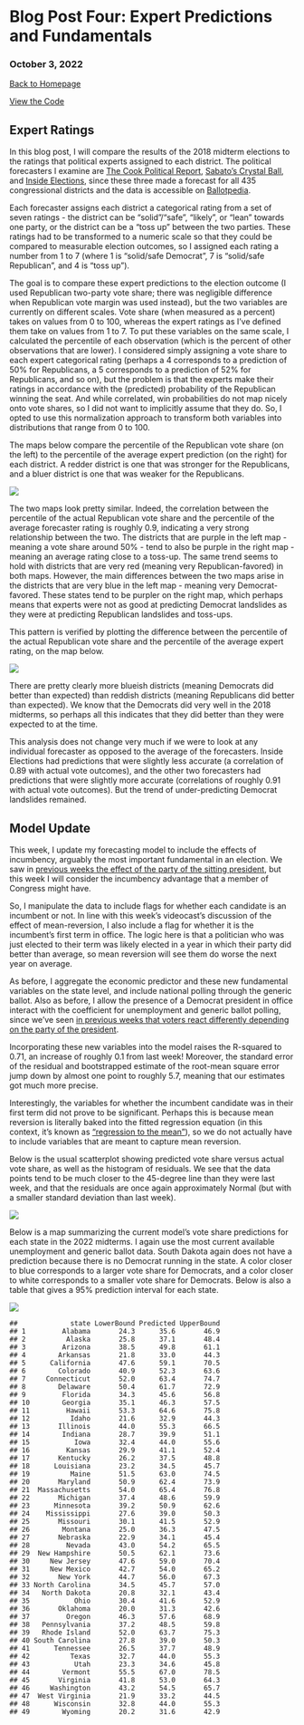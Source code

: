 # Blog Post Four: Expert Predictions and Fundamentals

### October 3, 2022

[Back to Homepage](../../README.md)

[View the
Code](https://github.com/jrdelgado2018/GOV1347/blob/master/blogs/blog4/Blog%20Four.Rmd)

## Expert Ratings

In this blog post, I will compare the results of the 2018 midterm
elections to the ratings that political experts assigned to each
district. The political forecasters I examine are [The Cook Political
Report](https://www.cookpolitical.com/ratings/house-race-ratings),
[Sabato’s Crystal
Ball](https://centerforpolitics.org/crystalball/2022-house/), and
[Inside Elections](https://insideelections.com/ratings/house), since
these three made a forecast for all 435 congressional districts and the
data is accessible on [Ballotpedia](https://ballotpedia.org/Main_Page).

Each forecaster assigns each district a categorical rating from a set of
seven ratings - the district can be “solid”/“safe”, “likely”, or “lean”
towards one party, or the district can be a “toss up” between the two
parties. These ratings had to be transformed to a numeric scale so that
they could be compared to measurable election outcomes, so I assigned
each rating a number from 1 to 7 (where 1 is “solid/safe Democrat”, 7 is
“solid/safe Republican”, and 4 is “toss up”).

The goal is to compare these expert predictions to the election outcome
(I used Republican two-party vote share; there was negligible difference
when Republican vote margin was used instead), but the two variables are
currently on different scales. Vote share (when measured as a percent)
takes on values from 0 to 100, whereas the expert ratings as I’ve
defined them take on values from 1 to 7. To put these variables on the
same scale, I calculated the percentile of each observation (which is
the percent of other observations that are lower). I considered simply
assigning a vote share to each expert categorical rating (perhaps a 4
corresponds to a prediction of 50% for Republicans, a 5 corresponds to a
prediction of 52% for Republicans, and so on), but the problem is that
the experts make their ratings in accordance with the (predicted)
probability of the Republican winning the seat. And while correlated,
win probabilities do not map nicely onto vote shares, so I did not want
to implicitly assume that they do. So, I opted to use this normalization
approach to transform both variables into distributions that range from
0 to 100.

The maps below compare the percentile of the Republican vote share (on
the left) to the percentile of the average expert prediction (on the
right) for each district. A redder district is one that was stronger for
the Republicans, and a bluer district is one that was weaker for the
Republicans.

<img src="Blog-Four_files/figure-markdown_strict/maps1-1.png" style="display: block; margin: auto;" />

The two maps look pretty similar. Indeed, the correlation between the
percentile of the actual Republican vote share and the percentile of the
average forecaster rating is roughly 0.9, indicating a very strong
relationship between the two. The districts that are purple in the left
map - meaning a vote share around 50% - tend to also be purple in the
right map - meaning an average rating close to a toss-up. The same trend
seems to hold with districts that are very red (meaning very
Republican-favored) in both maps. However, the main differences between
the two maps arise in the districts that are very blue in the left map -
meaning very Democrat-favored. These states tend to be purpler on the
right map, which perhaps means that experts were not as good at
predicting Democrat landslides as they were at predicting Republican
landslides and toss-ups.

This pattern is verified by plotting the difference between the
percentile of the actual Republican vote share and the percentile of the
average expert rating, on the map below.

<img src="Blog-Four_files/figure-markdown_strict/maps2-1.png" style="display: block; margin: auto;" />

There are pretty clearly more blueish districts (meaning Democrats did
better than expected) than reddish districts (meaning Republicans did
better than expected). We know that the Democrats did very well in the
2018 midterms, so perhaps all this indicates that they did better than
they were expected to at the time.

This analysis does not change very much if we were to look at any
individual forecaster as opposed to the average of the forecasters.
Inside Elections had predictions that were slightly less accurate (a
correlation of 0.89 with actual vote outcomes), and the other two
forecasters had predictions that were slightly more accurate
(correlations of roughly 0.91 with actual vote outcomes). But the trend
of under-predicting Democrat landslides remained.

## Model Update

This week, I update my forecasting model to include the effects of
incumbency, arguably the most important fundamental in an election. We
saw in [previous weeks the effect of the party of the sitting
president](https://jrdelgado2018.github.io/GOV1347/blogs/blog2/Blog-Two.html),
but this week I will consider the incumbency advantage that a member of
Congress might have.

So, I manipulate the data to include flags for whether each candidate is
an incumbent or not. In line with this week’s videocast’s discussion of
the effect of mean-reversion, I also include a flag for whether it is
the incumbent’s first term in office. The logic here is that a
politician who was just elected to their term was likely elected in a
year in which their party did better than average, so mean reversion
will see them do worse the next year on average.

As before, I aggregate the economic predictor and these new fundamental
variables on the state level, and include national polling through the
generic ballot. Also as before, I allow the presence of a Democrat
president in office interact with the coefficient for unemployment and
generic ballot polling, since we’ve seen [in previous weeks that voters
react differently depending on the party of the
president](https://jrdelgado2018.github.io/GOV1347/blogs/blog3/Blog-Three.html).

Incorporating these new variables into the model raises the R-squared to
0.71, an increase of roughly 0.1 from last week! Moreover, the standard
error of the residual and bootstrapped estimate of the root-mean square
error jump down by almost one point to roughly 5.7, meaning that our
estimates got much more precise.

Interestingly, the variables for whether the incumbent candidate was in
their first term did not prove to be significant. Perhaps this is
because mean reversion is literally baked into the fitted regression
equation (in this context, it’s known as [“regression to the
mean”](https://en.wikipedia.org/wiki/Regression_toward_the_mean#Definition_for_simple_linear_regression_of_data_points)),
so we do not actually have to include variables that are meant to
capture mean reversion.

Below is the usual scatterplot showing predicted vote share versus
actual vote share, as well as the histogram of residuals. We see that
the data points tend to be much closer to the 45-degree line than they
were last week, and that the residuals are once again approximately
Normal (but with a smaller standard deviation than last week).

<img src="Blog-Four_files/figure-markdown_strict/model3-1.png" style="display: block; margin: auto;" />

Below is a map summarizing the current model’s vote share predictions
for each state in the 2022 midterms. I again use the most current
available unemployment and generic ballot data. South Dakota again does
not have a prediction because there is no Democrat running in the state.
A color closer to blue corresponds to a larger vote share for Democrats,
and a color closer to white corresponds to a smaller vote share for
Democrats. Below is also a table that gives a 95% prediction interval
for each state.

<img src="Blog-Four_files/figure-markdown_strict/map-1.png" style="display: block; margin: auto;" />

    ##             state LowerBound Predicted UpperBound
    ## 1         Alabama       24.3      35.6       46.9
    ## 2          Alaska       25.8      37.1       48.4
    ## 3         Arizona       38.5      49.8       61.1
    ## 4        Arkansas       21.8      33.0       44.3
    ## 5      California       47.6      59.1       70.5
    ## 6        Colorado       40.9      52.3       63.6
    ## 7     Connecticut       52.0      63.4       74.7
    ## 8        Delaware       50.4      61.7       72.9
    ## 9         Florida       34.3      45.6       56.8
    ## 10        Georgia       35.1      46.3       57.5
    ## 11         Hawaii       53.3      64.6       75.8
    ## 12          Idaho       21.6      32.9       44.3
    ## 13       Illinois       44.0      55.3       66.5
    ## 14        Indiana       28.7      39.9       51.1
    ## 15           Iowa       32.4      44.0       55.6
    ## 16         Kansas       29.9      41.1       52.4
    ## 17       Kentucky       26.2      37.5       48.8
    ## 18      Louisiana       23.2      34.5       45.7
    ## 19          Maine       51.5      63.0       74.5
    ## 20       Maryland       50.9      62.4       73.9
    ## 21  Massachusetts       54.0      65.4       76.8
    ## 22       Michigan       37.4      48.6       59.9
    ## 23      Minnesota       39.2      50.9       62.6
    ## 24    Mississippi       27.6      39.0       50.3
    ## 25       Missouri       30.1      41.5       52.9
    ## 26        Montana       25.0      36.3       47.5
    ## 27       Nebraska       22.9      34.1       45.4
    ## 28         Nevada       43.0      54.2       65.5
    ## 29  New Hampshire       50.5      62.1       73.6
    ## 30     New Jersey       47.6      59.0       70.4
    ## 31     New Mexico       42.7      54.0       65.2
    ## 32       New York       44.7      56.0       67.3
    ## 33 North Carolina       34.5      45.7       57.0
    ## 34   North Dakota       20.8      32.1       43.4
    ## 35           Ohio       30.4      41.6       52.9
    ## 36       Oklahoma       20.0      31.3       42.6
    ## 37         Oregon       46.3      57.6       68.9
    ## 38   Pennsylvania       37.2      48.5       59.8
    ## 39   Rhode Island       52.0      63.7       75.3
    ## 40 South Carolina       27.8      39.0       50.3
    ## 41      Tennessee       26.5      37.7       48.9
    ## 42          Texas       32.7      44.0       55.3
    ## 43           Utah       23.3      34.6       45.8
    ## 44        Vermont       55.5      67.0       78.5
    ## 45       Virginia       41.8      53.0       64.3
    ## 46     Washington       43.2      54.5       65.7
    ## 47  West Virginia       21.9      33.2       44.5
    ## 48      Wisconsin       32.8      44.0       55.3
    ## 49        Wyoming       20.2      31.6       42.9
